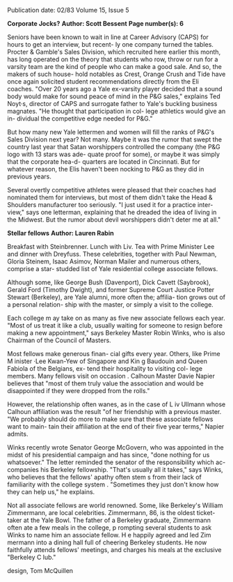 Publication date: 02/83
Volume 15, Issue 5

**Corporate Jocks?**
**Author: Scott Bessent**
**Page number(s): 6**

Seniors have been known to wait in 
line at Career Advisory (CAPS) for 
hours to get an interview, but recent-
ly one company turned the tables. 
Procter & Gamble's Sales Division, 
which recruited here earlier this 
month, has long operated on the 
theory that students who row, throw 
or run for a varsity team are the kind 
of people who can make a good sale. 
And so, the makers of such house-
hold notables as Crest, Orange Crush 
and Tide have once again solicited 
student recommendations directly 
from the Eli coaches. "Over 20 years 
ago a Yale ex-varsity player decided 
that a sound body would make for 
sound peace of mind in the P&G 
sales," explains Ted Noyt·s, director 
of CAPS and surrogate father to 
Yale's buckling business magnates. 
"He thought that participation in col-
lege athletics would give an in-
dividual the competitive edge needed 
for P&G." 

But how many new Yale lettermen 
and women will fill the ranks of 
P&G's Sales Division next year? Not 
many. Maybe it was the rumor that 
swept the country last year that Satan 
worshippers controlled the company 
(the P&G logo with 13 stars was ade-
quate proof for some), or maybe it 
was simply that the corporate hea-d-
quarters are located in Cincinnati. 
But for whatever reason, the Elis 
haven't been nocking to P&G as they 
did in previous years. 

Several overtly competitive athletes 
were pleased that their coaches had 
nominated them for interviews, but 
most of them didn't take the Head & 
Shoulders manufacturer too seriously. 
"I just used it for a practice inter-
view," says one letterman, explaining 
that he dreaded the idea of living in 
the Midwest. But the rumor about 
devil worshippers didn't deter me at 
all." 


**Stellar fellows**
**Author: Lauren Rabin**

Breakfast with Steinbrenner. Lunch 
with Liv. Tea with Prime Minister 
Lee and dinner with Dreyfuss. These 
celebrities, together with Paul 
Newman, Gloria Steinem, Isaac 
Asimov, Norman Mailer and 
numerous others, comprise a star-
studded list of Yale residential college 
associate fellows. 

Although some, like George Bush 
(Davenport), Dick Cavett 
(Saybrook), Gerald Ford (Timothy 
Dwight), and former Supreme Court 
Justice Potter Stewart (Berkeley), are 
Yale alumni, more often the; affilia-
tion grows out of a personal relation-
ship with the master, or simply a visit 
to the college. 

Each college m ay take on as many 
as five new associate fellows each 
year. "Most of us treat it like a club, 
usually waiting for someone to resign 
before making a new appointment," 
says Berkeley Master Robin Winks, 
who is also Chairman of the Council 
of Masters. 

Most fellows make generous finan-
cial gifts every year. Others, like 
Prime M inister ·Lee Kwan-Yew of 
Singapore and Kin g Baudouin and 
Queen Fabiola of the Belgians, ex-
tend their hospitality to visiting col-
lege members. Many fellows visit on 
occasion . Calhoun Master Davie 
Napier believes that "most of them 
truly value the association and would 
be disappointed if they were dropped 
from the rolls." 

However, the relationship often 
wanes, as in the case of L iv Ullmann 
whose Calhoun affiliation was the 
result "of her friendship with a 
previous master. "We probably 
should do more to make sure that 
these associate fellows want to main-
tain their affiliation at the end of 
their five year terms," Napier admits. 

Winks recently wrote Senator George 
McGovern, who was appointed in the 
midst of his presidential campaign 
and has since, "done nothing for us 
whatsoever." The letter reminded the 
senator of the responsibility which ac-
companies his Berkeley fellowship. 
"That's usually all it takes," says 
Winks, who believes that the fellows' 
apathy often stem s from their lack of 
familiarity with the college system . 
"Sometimes they just don't know how 
they can help us," he explains. 

Not all associate fellows are world 
renowned. Some, like Berkeley's 
William Zimmermann, are local 
celebrities. Zimmermann, 86, is the 
oldest ticket-taker at the Yale Bowl. 
The father of a Berkeley graduate, 
Zimmermann often ate a few meals 
in the college, p rompting several 
students to ask Winks to name him 
an associate fellow. H e happily 
agreed and led Zim mermann into a 
dining hall full of cheering Berkeley 
students. He now faithfully attends 
fellows' meetings, and charges his 
meals at the exclusive "Berkeley 
C lub." 

design, Tom McQuillen